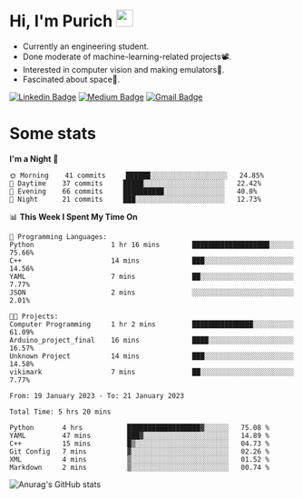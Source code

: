 <h1 align="left">Hi, I'm Purich
<img src="https://media.giphy.com/media/hvRJCLFzcasrR4ia7z/giphy.gif" width="30px"/></h1>

* Currently an engineering student.
* Done moderate of machine-learning-related projects:film_projector:.
* Interested in computer vision and making emulators:space_invader:.
* Fascinated about space:milky_way:.

[![Linkedin Badge](https://img.shields.io/badge/-Purich-blue?style=flat-square&logo=Linkedin&logoColor=white&link=https://www.linkedin.com/in/purich-siritip-16b3b3255/)](https://www.linkedin.com/in/purich-siritip-16b3b3255) [![Medium Badge](https://img.shields.io/badge/-@purich-gray?style=flat-square&labelColor=000000&logo=Medium&link=https://medium.com/@phuritsiritip)](https://medium.com/@phuritsiritip)
[![Gmail Badge](https://img.shields.io/badge/-mark.phurit@gmail.com-c14438?style=flat-square&logo=Gmail&logoColor=white&link=mailto:mark.phurit@gmail.com)](mailto:mark.phurit@gmail.com)

# Some stats

<!--START_SECTION:waka-->
**I'm a Night 🦉** 

```text
🌞 Morning    41 commits     ██████░░░░░░░░░░░░░░░░░░░   24.85% 
🌆 Daytime    37 commits     █████░░░░░░░░░░░░░░░░░░░░   22.42% 
🌃 Evening    66 commits     ██████████░░░░░░░░░░░░░░░   40.0% 
🌙 Night      21 commits     ███░░░░░░░░░░░░░░░░░░░░░░   12.73%

```


📊 **This Week I Spent My Time On** 

```text
💬 Programming Languages: 
Python                   1 hr 16 mins        ███████████████████░░░░░░   75.66% 
C++                      14 mins             ███░░░░░░░░░░░░░░░░░░░░░░   14.56% 
YAML                     7 mins              ██░░░░░░░░░░░░░░░░░░░░░░░   7.77% 
JSON                     2 mins              ░░░░░░░░░░░░░░░░░░░░░░░░░   2.01%

🐱‍💻 Projects: 
Computer Programming     1 hr 2 mins         ███████████████░░░░░░░░░░   61.09% 
Arduino_project_final    16 mins             ████░░░░░░░░░░░░░░░░░░░░░   16.57% 
Unknown Project          14 mins             ███░░░░░░░░░░░░░░░░░░░░░░   14.58% 
vikimark                 7 mins              ██░░░░░░░░░░░░░░░░░░░░░░░   7.77%

```


<!--END_SECTION:waka-->

<!--START_SECTION:waka-simple-->

```text
From: 19 January 2023 - To: 21 January 2023

Total Time: 5 hrs 20 mins

Python       4 hrs           ██████████████████▓░░░░░░   75.08 %
YAML         47 mins         ███▓░░░░░░░░░░░░░░░░░░░░░   14.89 %
C++          15 mins         █▒░░░░░░░░░░░░░░░░░░░░░░░   04.73 %
Git Config   7 mins          ▓░░░░░░░░░░░░░░░░░░░░░░░░   02.26 %
XML          4 mins          ▒░░░░░░░░░░░░░░░░░░░░░░░░   01.52 %
Markdown     2 mins          ▒░░░░░░░░░░░░░░░░░░░░░░░░   00.74 %
```

<!--END_SECTION:waka-simple-->

![Anurag's GitHub stats](https://github-readme-stats.vercel.app/api?username=vikimark&show_icons=true&theme=gruvbox_light)

<!--
**vikimark/vikimark** is a ✨ _special_ ✨ repository because its `README.md` (this file) appears on your GitHub profile.

Here are some ideas to get you started:

- 🔭 I’m currently working on ...
- 🌱 I’m currently learning ...
- 👯 I’m looking to collaborate on ...
- 🤔 I’m looking for help with ...
- 💬 Ask me about ...
- 📫 How to reach me: ...
- 😄 Pronouns: ...
- ⚡ Fun fact: ...
-->
